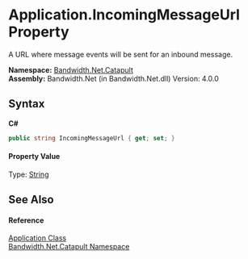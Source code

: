 ﻿# Application.IncomingMessageUrl Property 
 

A URL where message events will be sent for an inbound message.

**Namespace:**&nbsp;<a href ="N_Bandwidth_Net_Catapult.md">Bandwidth.Net.Catapult</a><br />**Assembly:**&nbsp;Bandwidth.Net (in Bandwidth.Net.dll) Version: 4.0.0

## Syntax

**C#**<br />
``` C#
public string IncomingMessageUrl { get; set; }
```


#### Property Value
Type: <a href="http://msdn2.microsoft.com/en-us/library/s1wwdcbf" target="_blank">String</a>

## See Also


#### Reference
<a href ="T_Bandwidth_Net_Catapult_Application.md">Application Class</a><br /><a href ="N_Bandwidth_Net_Catapult.md">Bandwidth.Net.Catapult Namespace</a><br />